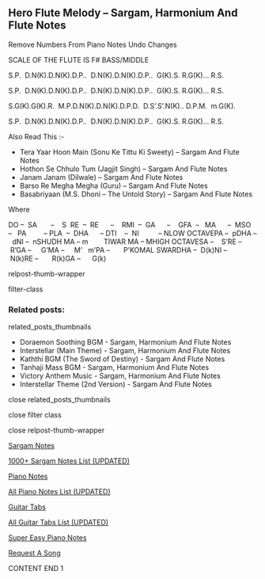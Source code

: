 
## Hero Flute Melody – Sargam, Harmonium And Flute Notes

Remove Numbers From Piano Notes
Undo Changes

SCALE OF THE FLUTE IS F# BASS/MIDDLE

S.P.  D.N(K).D.N(K).D.P..  D.N(K).D.N(K).D.P..  G(K).S. R.G(K)… R.S.

S.P.  D.N(K).D.N(K).D.P..  D.N(K).D.N(K).D.P..  G(K).S. R.G(K)… R.S.

S.G(K).G(K).R.  M.P.D.N(K).D.N(K).D.P.D.  D.S’.S’.N(K).. D.P.M.  m.G(K).

S.P.  D.N(K).D.N(K).D.P..  D.N(K).D.N(K).D.P..  G(K).S. R.G(K)… R.S.



Also Read This :-



* Tera Yaar Hoon Main (Sonu Ke Tittu Ki Sweety) – Sargam And Flute Notes
* Hothon Se Chhulo Tum (Jagjit Singh) – Sargam And Flute Notes
* Janam Janam (Dilwale) – Sargam And Flute Notes
* Barso Re Megha Megha (Guru) – Sargam And Flute Notes
* Basabriyaan (M.S. Dhoni – The Untold Story) – Sargam And Flute Notes

Where



DO –  SA       –    S  RE  –  RE      –    RMI  –  GA      –    GFA  –   MA      –  MSO  –   PA         – PLA  –  DHA      – DTI    –  NI          – NLOW OCTAVEPA –  pDHA –  dNI –  nSHUDH MA – m        TIWAR MA – MHIGH OCTAVESA –    S’RE –     R’GA –     G’MA –     M’   m’PA –       P’KOMAL SWARDHA –  D(k)NI –       N(k)RE –       R(k)GA –      G(k)



relpost-thumb-wrapper

filter-class

### Related posts:

related_posts_thumbnails

* Doraemon Soothing BGM - Sargam, Harmonium And Flute Notes
* Interstellar (Main Theme) - Sargam, Harmonium And Flute Notes
* Kaththi BGM (The Sword of Destiny) - Sargam And Flute Notes
* Tanhaji Mass BGM - Sargam, Harmonium And Flute Notes
* Victory Anthem Music - Sargam, Harmonium And Flute Notes
* Interstellar Theme (2nd Version) - Sargam And Flute Notes

close related_posts_thumbnails

close filter class

close relpost-thumb-wrapper

[Sargam Notes](https://www.notationsworld.com/sargam-notes.html)

[1000+ Sargam Notes List (UPDATED)](https://www.notationsworld.com/all-songs-list-sargam-notes.html)

[Piano Notes](https://www.notationsworld.com/piano-notes.html)

[All Piano Notes List (UPDATED)](https://www.notationsworld.com/all-songs-list-piano-notes.html)

[Guitar Tabs](https://www.notationsworld.com/guitar-tabs.html)

[All Guitar Tabs List (UPDATED)](https://www.notationsworld.com/all-songs-list-guitar-tabs.html)

[Super Easy Piano Notes](https://studywall.in/)

[Request A Song](https://www.notationsworld.com/request-a-song.html)

CONTENT END 1

